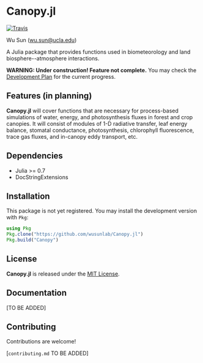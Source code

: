 # Canopy.jl

[![Travis](https://travis-ci.org/wusunlab/Canopy.jl.svg?branch=master)](https://travis-ci.org/wusunlab/Canopy.jl)

Wu Sun (wu.sun@ucla.edu)

A Julia package that provides functions used in biometeorology and land
biosphere--atmosphere interactions.

**WARNING: Under construction! Feature not complete.**
You may check the [Development Plan](./dev-plan.md) for the current progress.

## Features (in planning)

**Canopy.jl** will cover functions that are necessary for process-based
simulations of water, energy, and photosynthesis fluxes in forest and crop
canopies. It will consist of modules of 1-D radiative transfer, leaf energy
balance, stomatal conductance, photosynthesis, chlorophyll fluorescence, trace
gas fluxes, and in-canopy eddy transport, etc.

## Dependencies

* Julia >= 0.7
* DocStringExtensions

## Installation

This package is not yet registered. You may install the development version
with `Pkg`:

```julia
using Pkg
Pkg.clone("https://github.com/wusunlab/Canopy.jl")
Pkg.build("Canopy")
```

## License

**Canopy.jl** is released under the [MIT License](./LICENSE).

## Documentation

[TO BE ADDED]

## Contributing

Contributions are welcome!

[`contributing.md` TO BE ADDED]
